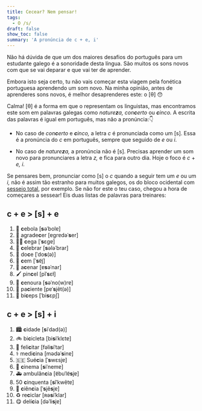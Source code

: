 ```yaml
---
title: Cecear? Nem pensar!
tags:
  - O /s/
draft: false
show_toc: false
summary: 'A pronúncia de c + e, i'
---
```

Não há dúvida de que um dos maiores desafios do português para um estudante galego é a sonoridade desta língua. São muitos os sons novos com que se vai deparar e que vai ter de aprender.

Embora isto seja certo, tu não vais começar esta viagem pela fonética portuguesa aprendendo um som novo. Na minha opinião, antes de aprenderes sons novos, é melhor desaprenderes este: o [θ] 😯

Calma! [θ] é a forma em que o representam os linguistas, mas encontramos este som em palavras galegas como *nature**z**a,* *con**c**erto* ou ***c**inco.* A escrita das palavras é igual em português, mas não a pronúncia:👇

- No caso de *con**c**erto* e ***c**inco,* a letra *c* é pronunciada como um [s]. Essa é a pronúncia do *c* em português, sempre que seguido de *e* ou *i*.

- No caso de *nature**z**a,* a pronúncia não é [s]. Precisas aprender um som novo para pronunciares a letra *z,* e fica para outro dia. Hoje o foco é  *c* + *e, i.*

Se pensares bem, pronunciar como [s] o *c* quando a seguir tem um *e* ou um *i,* não é assim tão estranho para muitos galegos, os do bloco ocidental com [sesseio total](https://gl.wikipedia.org/wiki/Isoglosa#/media/Ficheiro:Seseo_idioma_gallego.png), por exemplo. Se não for este o teu caso, chegou a hora de começares a sessear! Eis duas listas de palavras para treinares:

## c + e > [s] + e

1. <e-moji>🧅</e-moji> **c**ebola [**s**əˈbolɐ]
2. <e-moji>🙏</e-moji> agrade**c**er [ɐɡrɐdəˈ**s**er]
3. <e-moji>👩‍🦯</e-moji> **c**ega [ˈ**s**ɛɡɐ]
4. <e-moji>🥳</e-moji> **c**elebrar [**s**ələˈbrar]
5. <e-moji>🍬</e-moji> do**c**e [ˈdo**s**(ə)]
6. <e-moji>💯</e-moji> **c**em [ˈ**s**ɐ̃j̃]
7. <e-moji>🙋</e-moji> a**c**enar [ɐ**s**əˈnar]
8. <e-moji>🖌️</e-moji> pin**c**el [pĩˈ**s**ɛɫ]
9. <e-moji>🥕</e-moji> **c**enoura [**s**əˈno(w)rɐ]
10. <e-moji>🤒</e-moji> pa**c**iente [pɐˈ**s**jẽt(ə)]
11. <e-moji>💪</e-moji> bí**c**eps [ˈbi**s**ɛpʃ]

## c + e > [s] + i

1. <e-moji>🏙️</e-moji> **c**idade [**s**iˈdad(ə)]
2. <e-moji>🚲</e-moji> bi**c**icleta [bi**s**iˈklɛtɐ]
3. <e-moji>👏</e-moji> feli**c**itar [fəli**s**iˈtar]
4. <e-moji>⚕️</e-moji> medi**c**ina [mədəˈ**s**inɐ]
5. <e-moji>🇸🇪</e-moji> Sué**c**ia [ˈ**s**wɛsjɐ]
6. <e-moji>🎦</e-moji> **c**inema [**s**iˈnemɐ]
7. <e-moji>🚑</e-moji> ambulân**c**ia [ɐ̃buˈlɐ̃**s**jɐ]
8. <e-moji>50</e-moji> **c**inquenta [**s**ĩˈkwẽtɐ]
9. <e-moji>🔬</e-moji> **c**iên**c**ia [ˈ**s**jẽ**s**jɐ]
10. <e-moji>♻️</e-moji> re**c**iclar [ʀə**s**iˈklar]
11. <e-moji>😋</e-moji> delí**c**ia [dəˈli**s**jɐ]
